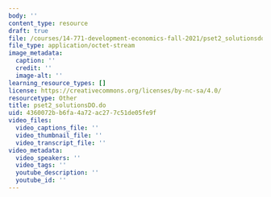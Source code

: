 ```yaml
---
body: ''
content_type: resource
draft: true
file: /courses/14-771-development-economics-fall-2021/pset2_solutionsdo.do
file_type: application/octet-stream
image_metadata:
  caption: ''
  credit: ''
  image-alt: ''
learning_resource_types: []
license: https://creativecommons.org/licenses/by-nc-sa/4.0/
resourcetype: Other
title: pset2_solutionsDO.do
uid: 4360072b-b6fa-4a72-ac27-7c51de05fe9f
video_files:
  video_captions_file: ''
  video_thumbnail_file: ''
  video_transcript_file: ''
video_metadata:
  video_speakers: ''
  video_tags: ''
  youtube_description: ''
  youtube_id: ''
---
```


